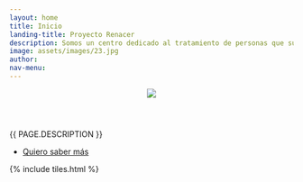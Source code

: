 ```yaml
---
layout: home
title: Inicio
landing-title: Proyecto Renacer
description: Somos un centro dedicado al tratamiento de personas que sufren adicciones,<br> el cual promueve cambios significativos en sus vidas.
image: assets/images/23.jpg
author: 
nav-menu: 
---
```


<!-- Banner -->
<section id="banner" class="major">
	<div class="inner">
		<header class="major">
			<!-- <h1>{{ page.landing-title }}</h1> -->
			<img src="{{ site.baseurl }}/assets/images/renacer_DEF.png" >
		</header>
		<div class="content">
			<p style="text-transform: uppercase;">{{ page.description }}</p>
			<ul class="actions">
				<li><a href="#one" class="button next scrolly">Quiero saber más</a></li>
			</ul>
		</div>
	</div>
</section>

<!-- Main -->
<div id="main">

<!-- One -->
{% include tiles.html %}


</div>

